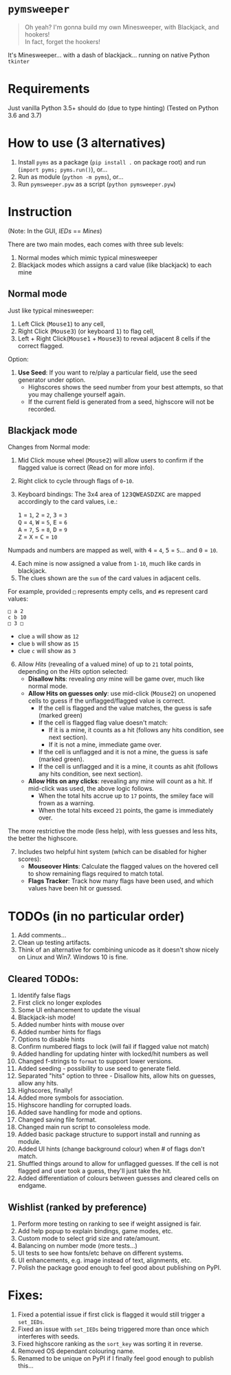# `pymsweeper`
> Oh yeah? I'm gonna build my own Minesweeper, with Blackjack, and hookers!  
> In fact, forget the hookers!

It's Minesweeper... with a dash of blackjack... running on native Python `tkinter`  

# Requirements
Just vanilla Python 3.5+ should do (due to type hinting)
(Tested on Python 3.6 and 3.7)

# How to use (3 alternatives)
1. Install `pyms` as a package (`pip install .` on package root) and run (`import pyms; pyms.run()`), or...  
2. Run as module (`python -m pyms`), or...  
3. Run `pymsweeper.pyw` as a script (`python pymsweeper.pyw`)  

# Instruction
(Note: In the GUI, *IEDs* == *Mines*)  

There are two main modes, each comes with three sub levels:
1. Normal modes which mimic typical minesweeper
2. Blackjack modes which assigns a card value (like blackjack) to each mine

## Normal mode
Just like typical minesweeper:

1. Left Click (<kbd>Mouse1</kbd>) to any cell,  
2. Right Click (<kbd>Mouse3</kbd>) (or keyboard <kbd>1</kbd>) to flag cell,  
3. Left + Right Click(<kbd>Mouse1</kbd> + <kbd>Mouse3</kbd>) to reveal adjacent 8 cells if the correct flagged.  

Option:
1. **Use Seed**: If you want to re/play a particular field, use the seed generator under option.  
    - Highscores shows the seed number from your best attempts, so that you may challenge yourself again.  
    - If the current field is generated from a seed, highscore will not be recorded.

## Blackjack mode
Changes from Normal mode:

1. Mid Click mouse wheel (<kbd>Mouse2</kbd>) will allow users to confirm if the flagged value is correct (Read on for more info).  
2. Right click to cycle through flags of `0`-`10`.  
3. Keyboard bindings: The 3x4 area of <kbd>123QWEASDZXC</kbd> are mapped accordingly to the card values, i.e.:

    <kbd>1</kbd> = `1`,  <kbd>2</kbd> = `2`,  <kbd>3</kbd> = `3`  
    <kbd>Q</kbd> = `4`,  <kbd>W</kbd> = `5`,  <kbd>E</kbd> = `6`  
    <kbd>A</kbd> = `7`,  <kbd>S</kbd> = `8`,  <kbd>D</kbd> = `9`  
    <kbd>Z</kbd> = <kbd>X</kbd> = <kbd>C</kbd> = `10`  

Numpads and numbers are mapped as well, with <kbd>4</kbd> = `4`, <kbd>5</kbd> = `5`... and <kbd>0</kbd> = `10`.

4. Each mine is now assigned a value from `1-10`, much like cards in blackjack.  
5. The clues shown are the `sum` of the card values in adjacent cells.

For example, provided `□` represents empty cells, and `#`s represent card values:

    □ a 2
    c b 10
    □ 3 □

- clue `a` will show as `12`  
- clue `b` will show as `15`  
- clue `c` will show as `3`

6. Allow *Hits* (revealing of a valued mine) of up to `21` total points, depending on the *Hits* option selected:  
    - **Disallow hits**: revealing *any* mine will be game over, much like normal mode.  
    - **Allow Hits on guesses only**: use mid-click (<kbd>Mouse2</kbd>) on unopened cells to guess if the unflagged/flagged value is correct.  
        - If the cell is flagged and the value matches, the guess is safe (marked green)  
        - If the cell is flagged flag value doesn't match:  
            - If it is a mine, it counts as a hit (follows any hits condition, see next section).   
            - If it is not a mine, immediate game over.  
        - If the cell is unflagged and it is not a mine, the guess is safe (marked green).  
        - If the cell is unflagged and it is a mine, it counts as ahit (follows any hits condition, see next section).   
    - **Allow Hits on any clicks**: revealing any mine will count as a hit.  If mid-click was used, the above logic follows.  
        - When the total hits accrue up to `17` points, the smiley face will frown as a warning.  
        - When the total hits exceed `21` points, the game is immediately over.  

The more restrictive the mode (less help), with less guesses and less hits, the better the highscore.

7. Includes two helpful hint system (which can be disabled for higher scores):
    - **Mouseover Hints**: Calculate the flagged values on the hovered cell to show remaining flags required to match total.  
    - **Flags Tracker**: Track how many flags have been used, and which values have been hit or guessed.

# TODOs (in no particular order)
1. Add comments... 
2. Clean up testing artifacts.  
3. Think of an alternative for combining unicode as it doesn't show nicely on Linux and Win7.  Windows 10 is fine.  

## Cleared TODOs:
1. Identify false flags  
2. First click no longer explodes  
3. Some UI enhancement to update the visual  
4. Blackjack-ish mode!  
5. Added number hints with mouse over  
6. Added number hints for flags  
7. Options to disable hints  
8. Confirm numbered flags to lock (will fail if flagged value not match)  
9. Added handling for updating hinter with locked/hit numbers as well  
10. Changed f-strings to `format` to support lower versions.  
11. Added seeding - possibility to use seed to generate field.  
12. Separated "hits" option to three - Disallow hits, allow hits on guesses, allow any hits.  
13. Highscores, finally!
14. Added more symbols for association.  
15. Highscore handling for corrupted loads.  
16. Added save handling for mode and options.  
17. Changed saving file format.  
18. Changed main run script to consoleless mode.    
19. Added basic package structure to support install and running as module.  
20. Added UI hints (change background colour) when # of flags don't match.  
21. Shuffled things around to allow for unflagged guesses.  If the cell is not flagged and user took a guess, they'll just take the hit.  
22. Added differentiation of colours between guesses and cleared cells on endgame.  

## Wishlist (ranked by preference)
1. Perform more testing on ranking to see if weight assigned is fair.  
2. Add help popup to explain bindings, game modes, etc.  
3. Custom mode to select grid size and rate/amount.  
4. Balancing on number mode (more tests...)  
5. UI tests to see how fonts/etc behave on different systems.  
6. UI enhancements, e.g. image instead of text, alignments, etc.  
7. Polish the package good enough to feel good about publishing on PyPI.  

# Fixes:
1. Fixed a potential issue if first click is flagged it would still trigger a `set_IEDs`.  
2. Fixed an issue with `set_IEDs` being triggered more than once which interferes with seeds.  
3. Fixed highscore ranking as the `sort_key` was sorting it in reverse.  
4. Removed OS dependant colouring name.  
5. Renamed to be unique on PyPI if I finally feel good enough to publish this...  